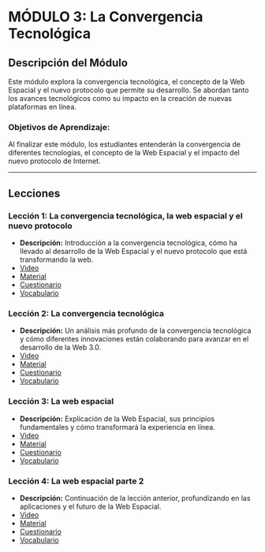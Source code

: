 # MÓDULO 3: La Convergencia Tecnológica
## Descripción del Módulo
Este módulo explora la convergencia tecnológica, el concepto de la Web Espacial y el nuevo protocolo que permite su desarrollo. Se abordan tanto los avances tecnológicos como su impacto en la creación de nuevas plataformas en línea.
### Objetivos de Aprendizaje: 
Al finalizar este módulo, los estudiantes entenderán la convergencia de diferentes tecnologías, el concepto de la Web Espacial y el impacto del nuevo protocolo de Internet.
________________________________________
## Lecciones
### Lección 1: La convergencia tecnológica, la web espacial y el nuevo protocolo
* **Descripción:** Introducción a la convergencia tecnológica, cómo ha llevado al desarrollo de la Web Espacial y el nuevo protocolo que está transformando la web.
* [Video](https://archive.org/details/introduccion-web-espacial-m3/L1M3.mp4)
* [Material](https://github.com/SpatialWebAgency/Introduccion-a-la-Web-Espacial/blob/main/Material/Modulo%203/L1M3/Material_3.1.pdf)
* [Cuestionario](https://github.com/SpatialWebAgency/Introduccion-a-la-Web-Espacial/blob/main/Material/Modulo%203/L1M3/Cuestionario_3.1.pdf)
* [Vocabulario](https://github.com/SpatialWebAgency/Introduccion-a-la-Web-Espacial/blob/main/Material/Modulo%203/L1M3/Vocabulario_3.1.pdf)

### Lección 2: La convergencia tecnológica
* **Descripción:** Un análisis más profundo de la convergencia tecnológica y cómo diferentes innovaciones están colaborando para avanzar en el desarrollo de la Web 3.0.
* [Video](https://archive.org/details/introduccion-web-espacial-m3/L2M3.mp4)
* [Material](https://github.com/SpatialWebAgency/Introduccion-a-la-Web-Espacial/blob/main/Material/Modulo%203/L2M3/Material_3.2.pdf)
* [Cuestionario](https://github.com/SpatialWebAgency/Introduccion-a-la-Web-Espacial/blob/main/Material/Modulo%203/L2M3/Cuestionario_3.2.pdf)
* [Vocabulario](https://github.com/SpatialWebAgency/Introduccion-a-la-Web-Espacial/blob/main/Material/Modulo%203/L2M3/Vocabulario_3.2.pdf)

### Lección 3: La web espacial
* **Descripción:** Explicación de la Web Espacial, sus principios fundamentales y cómo transformará la experiencia en línea.
* [Video](https://archive.org/details/introduccion-web-espacial-m3/L3M3.mp4)
* [Material](https://github.com/SpatialWebAgency/Introduccion-a-la-Web-Espacial/blob/main/Material/Modulo%203/L3M3/Material_3.3.pdf)
* [Cuestionario](https://github.com/SpatialWebAgency/Introduccion-a-la-Web-Espacial/blob/main/Material/Modulo%203/L3M3/Cuestionario_3.3.pdf)
* [Vocabulario](https://github.com/SpatialWebAgency/Introduccion-a-la-Web-Espacial/blob/main/Material/Modulo%203/L3M3/Vocabularioo_3.3.pdf)

### Lección 4: La web espacial parte 2
* **Descripción:** Continuación de la lección anterior, profundizando en las aplicaciones y el futuro de la Web Espacial.
* [Video](https://archive.org/details/introduccion-web-espacial-m3/L4M3.mp4)
* [Material](https://github.com/SpatialWebAgency/Introduccion-a-la-Web-Espacial/blob/main/Material/Modulo%203/L4M3/Material_3.4.pdf)
* [Cuestionario](https://github.com/SpatialWebAgency/Introduccion-a-la-Web-Espacial/blob/main/Material/Modulo%203/L4M3/Cuestionario_3.4.pdf)
* [Vocabulario](https://github.com/SpatialWebAgency/Introduccion-a-la-Web-Espacial/blob/main/Material/Modulo%203/L4M3/Vocabulario_3.4.pdf)
